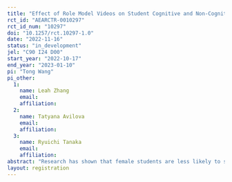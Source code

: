 ```yaml
---
title: "Effect of Role Model Videos on Student Cognitive and Non-Cognitive Outcomes"
rct_id: "AEARCTR-0010297"
rct_id_num: "10297"
doi: "10.1257/rct.10297-1.0"
date: "2022-11-16"
status: "in_development"
jel: "C90 I24 D00"
start_year: "2022-10-17"
end_year: "2023-01-10"
pi: "Tong Wang"
pi_other:
  1:
    name: Leah Zhang
    email: 
    affiliation: 
  2:
    name: Tatyana Avilova
    email: 
    affiliation: 
  3:
    name: Ryuichi Tanaka
    email: 
    affiliation: 
abstract: "Research has shown that female students are less likely to study STEM fields and more likely to perform worse on tests for STEM-related disciplines compared to male students. Previous studies have shown that role model interventions – which expose students to information about inspirational individuals of the same gender, race, or background – could have a positive impact on those students’ academic performance. We conduct a randomized controlled trial in China to determine the effect of a role model intervention on students. Our contribution to the literature is to test the effect not only on cognitive (academic) student outcomes but also on non-cognitive (personality) outcomes. We control for grading bias when measuring cognitive outcomes through an academic exam, and we also control for a myriad of parent and teacher characteristics that may affect student outcomes. "
layout: registration
---
```


